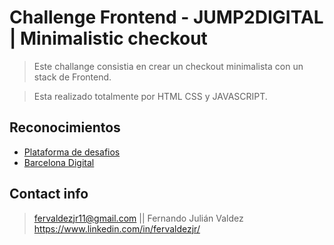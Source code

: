 # Challenge Frontend - JUMP2DIGITAL | Minimalistic checkout

>Este challange consistia en crear un checkout minimalista con un stack de Frontend.

>Esta realizado totalmente por HTML CSS y JAVASCRIPT.

## Reconocimientos 

- [Plataforma de desafios](https://nuwe.io/app)
- [Barcelona Digital](https://barcelonadigitaltalent.com/)

## Contact info

> fervaldezjr11@gmail.com || Fernando Julián Valdez
> https://www.linkedin.com/in/fervaldezjr/